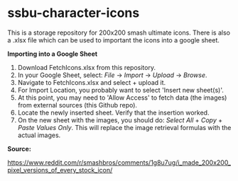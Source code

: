 # ssbu-character-icons
This is a storage repository for 200x200 smash ultimate icons.
There is also a .xlsx file which can be used to important the icons into a google sheet.

**Importing into a Google Sheet**
1. Download FetchIcons.xlsx from this repository.
2. In your Google Sheet, select: _File_ -> _Import_ -> _Upload_ -> _Browse_.
3. Navigate to FetchIcons.xlsx and select + upload it.
4. For Import Location, you probably want to select 'Insert new sheet(s)'.
5. At this point, you may need to 'Allow Access' to fetch data (the images) from external sources (this Github repo).
6. Locate the newly inserted sheet. Verify that the insertion worked.
7. On the new sheet with the images, you should do: _Select All_ + _Copy_ + _Paste Values Only_. This will replace the image retrieval formulas with the actual images.

**Source:**

https://www.reddit.com/r/smashbros/comments/1g8u7ug/i_made_200x200_pixel_versions_of_every_stock_icon/
